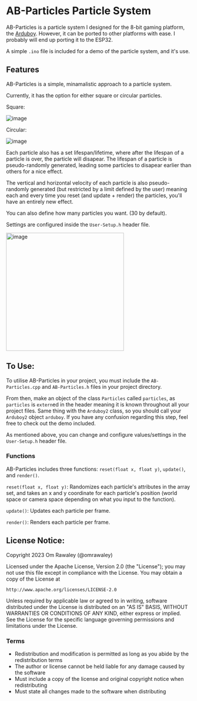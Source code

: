 # AB-Particles Particle System
AB-Particles is a particle system I designed for the 8-bit gaming platform, the [Arduboy](https://www.arduboy.com/). However, it can be ported to other platforms with ease. I probably will end up porting it to the ESP32.

A simple `.ino` file is included for a demo of the particle system, and it's use.

## Features
AB-Particles is a simple, minamalistic approach to a particle system. 

Currently, it has the option for either square or circular particles.

Square:

﻿![image](https://github.com/omrawaley/AB-Particles-Particle-System/assets/133281331/0e46cf32-d645-43fa-b703-08b712829178)
 
 Circular:
 
﻿![image](https://github.com/omrawaley/AB-Particles-Particle-System/assets/133281331/af43e7fe-b729-4311-a7a4-51f565d86a7a)

Each particle also has a set lifespan/lifetime, where after the lifespan of a particle is over, the particle will disapear. The lifespan of a particle is pseudo-randomly generated, leading some particles to disapear earlier than others for a nice effect.

The vertical and horizontal velocity of each particle is also pseudo-randomly generated (but restricted by a limit defined by the user) meaning each and every time you reset (and update + render) the particles, you'll have an entirely new effect.

You can also define how many particles you want. (30 by default).

Settings are configured inside the `User-Setup.h` header file.

<img width="320" alt="image" src="https://github.com/omrawaley/AB-Particles-Particle-System/assets/133281331/37e08fd6-af37-48ce-805f-e8bf59b2a65f">

## To Use:
To utilise AB-Particles in your project, you must include the `AB-Particles.cpp` and `AB-Particles.h` files in your project directory.

From then, make an object of the class `Particles` called `particles`, as `particles` is `extern`ed in the header meaning it is known throughout all your project files. Same thing with the `Arduboy2` class, so you should call your `Arduboy2` object `arduboy`. If you have any confusion regarding this step, feel free to check out the demo included.

As mentioned above, you can change and configure values/settings in the `User-Setup.h` header file.

### Functions

AB-Particles includes three functions: `reset(float x, float y)`, `update()`, and `render()`.

`reset(float x, float y)`: Randomizes each particle's attributes in the array set, and takes an x and y coordinate for each particle's position (world space or camera space depending on what you input to the function).

`update()`: Updates each particle per frame.

`render()`: Renders each particle per frame.

## License Notice:
Copyright 2023 Om Rawaley (@omrawaley)

Licensed under the Apache License, Version 2.0 (the "License");
you may not use this file except in compliance with the License.
You may obtain a copy of the License at

    http://www.apache.org/licenses/LICENSE-2.0

Unless required by applicable law or agreed to in writing, software
distributed under the License is distributed on an "AS IS" BASIS,
WITHOUT WARRANTIES OR CONDITIONS OF ANY KIND, either express or implied.
See the License for the specific language governing permissions and
limitations under the License.

### Terms

- Redistribution and modification is permitted as long as you abide by the redistribution terms
- The author or license cannot be held liable for any damage caused by the software
- Must include a copy of the license and original copyright notice when redistributing
- Must state all changes made to the software when distributing

